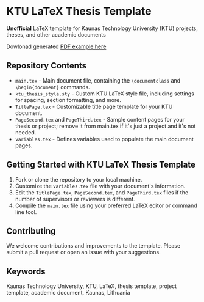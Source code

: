 # KTU LaTeX Thesis Template

**Unofficial** LaTeX template for Kaunas Technology University (KTU) projects, theses, and other academic documents

Dowlonad generated
[PDF example here](https://github.com/Dominyk4s/KTU-LaTeX/raw/main/main.pdf)

## Repository Contents

* `main.tex` - Main document file, containing the `\documentclass` and `\begin{document}` commands.
* `ktu_thesis_style.sty` - Custom KTU LaTeX style file, including settings for spacing, section formatting, and more.
* `TitlePage.tex` - Customizable title page template for your KTU document.
* `PageSecond.tex` and `PageThird.tex` - Sample content pages for your thesis or project; remove it from main.tex if it's just a project and it's not needed.
* `variables.tex` - Defines variables used to populate the main document pages.

## Getting Started with KTU LaTeX Thesis Template

1. Fork or clone the repository to your local machine.
2. Customize the `variables.tex` file with your document's information.
3. Edit the `TitlePage.tex`, `PageSecond.tex`, and `PageThird.tex` files if the number of supervisors or reviewers is different.
4. Compile the `main.tex` file using your preferred LaTeX editor or command line tool.


## Contributing

We welcome contributions and improvements to the template. Please submit a pull request or open an issue with your suggestions.

## Keywords

Kaunas Technology University, KTU, LaTeX, thesis template, project template, academic document, Kaunas, Lithuania
